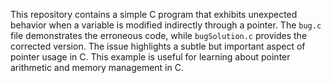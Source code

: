This repository contains a simple C program that exhibits unexpected behavior when a variable is modified indirectly through a pointer. The `bug.c` file demonstrates the erroneous code, while `bugSolution.c` provides the corrected version.  The issue highlights a subtle but important aspect of pointer usage in C.  This example is useful for learning about pointer arithmetic and memory management in C. 